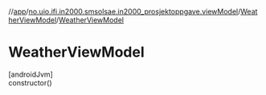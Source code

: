 //[app](../../../index.md)/[no.uio.ifi.in2000.smsolsae.in2000_prosjektoppgave.viewModel](../index.md)/[WeatherViewModel](index.md)/[WeatherViewModel](-weather-view-model.md)

# WeatherViewModel

[androidJvm]\
constructor()
